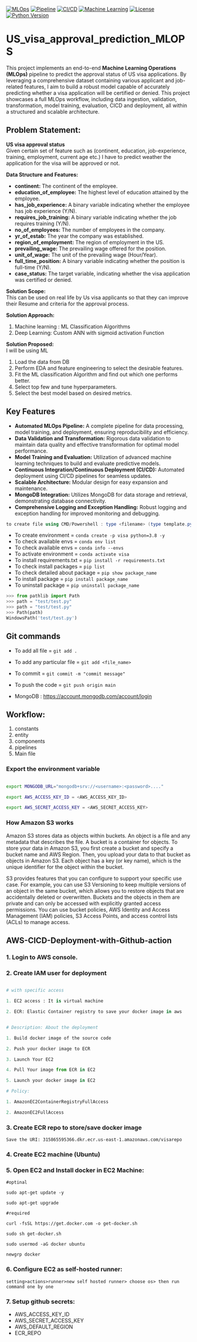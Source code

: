 [![MLOps](https://img.shields.io/badge/MLOps-Enabled-green)]()
[![Pipeline](https://img.shields.io/badge/Pipeline-Automated-blue)]()
[![CI/CD](https://img.shields.io/badge/CI%2FCD-GitHub%20Actions-blue?logo=github)](https://github.com/features/actions)
[![Machine Learning](https://img.shields.io/badge/Machine%20Learning-Enabled-orange)]()
[![License](https://img.shields.io/badge/License-MIT-yellow.svg)](https://opensource.org/licenses/MIT)
[![Python Version](https://img.shields.io/badge/python-3.8+-blue.svg)](https://www.python.org/downloads/release/python-380/)


# US_visa_approval_prediction_MLOPS

This project implements an end-to-end **Machine Learning Operations (MLOps)** pipeline to predict the approval status of US visa applications. By leveraging a comprehensive dataset containing various applicant and job-related features, I aim to build a robust model capable of accurately predicting whether a visa application will be certified or denied. This project showcases a full MLOps workflow, including data ingestion, validation, transformation, model training, evaluation, CICD and deployment, all within a structured and scalable architecture.


## Problem Statement:
**US visa approval status** <br>
Given certain set of feature such as (continent, education, job-experience, training, employment, current age etc.)
I have to predict weather the application for the visa will be approved or not.

**Data Structure and Features:**

- **continent:** The continent of the employee.
- **education_of_employee:** The highest level of education attained by the employee.
- **has_job_experience:** A binary variable indicating whether the employee has job experience (Y/N).   
- **requires_job_training:** A binary variable indicating whether the job requires training (Y/N).
- **no_of_employees:** The number of employees in the company.
- **yr_of_estab:** The year the company was established.
- **region_of_employment:** The region of employment in the US.
- **prevailing_wage:** The prevailing wage offered for the position.
- **unit_of_wage:** The unit of the prevailing wage (Hour/Year).
- **full_time_position:** A binary variable indicating whether the position is full-time (Y/N).   
- **case_status:** The target variable, indicating whether the visa application was certified or denied.

**Solution Scope:** <br>
This can be used on real life by Us visa applicants so that they can improve their Resume and criteria for the approval process.

**Solution Approach:** <br>
1.	Machine learning : ML Classification Algorithms
2.	Deep Learning: Custom ANN with sigmoid activation Function

**Solution Proposed:** <br>
I will be using ML
1.	Load the data from DB
2.	Perform EDA and feature engineering to select the desirable features.
3.	Fit the ML classification Algorithm and find out which one performs better.
4.	Select top few and tune hyperparameters.
5.	 Select the best model based on desired metrics.

## Key Features

* **Automated MLOps Pipeline:** A complete pipeline for data processing, model training, and deployment, ensuring reproducibility and efficiency.
* **Data Validation and Transformation:** Rigorous data validation to maintain data quality and effective transformation for optimal model performance.
* **Model Training and Evaluation:** Utilization of advanced machine learning techniques to build and evaluate predictive models.
* **Continuous Integration/Continuous Deployment (CI/CD):** Automated deployment using CI/CD pipelines for seamless updates.
* **Scalable Architecture:** Modular design for easy expansion and maintenance.
* **MongoDB Integration:** Utilizes MongoDB for data storage and retrieval, demonstrating database connectivity.
* **Comprehensive Logging and Exception Handling:** Robust logging and exception handling for improved monitoring and debugging.






```Powershell
to create file using CMD/Powershell : type <filename> (type template.py)
```


- To create environment = `conda create -p visa python=3.8 -y`
- To check available envs = `conda env list`
- To check available envs = `conda info --envs`
- To activate environment = `conda activate visa`
- To install requirements.txt = `pip install -r requirements.txt`
- To check install packages = `pip list`
- To check detailed about package = `pip show package_name`
- To install package = `pip install package_name`
- To uninstall package = `pip uninstall package_name`


```python
>>> from pathlib import Path
>>> path = "test/test.py"
>>> path = "test/test.py"
>>> Path(path)
WindowsPath('test/test.py')
```

## Git commands 

- To add all file = `git add .`
- To add any particular file = `git add <file_name>`
- To commit = `git commit -m "commit message"`
- To push the code = `git push origin main`


- MongoDB : https://account.mongodb.com/account/login


## Workflow:

1. constants
2. entity
3. components
4. pipelines
5. Main file

### Export the environment variable
```bash

export MONGODB_URL="mongodb+srv://<username>:<password>...."

export AWS_ACCESS_KEY_ID = <AWS_ACCESS_KEY_ID>

export AWS_SECRET_ACCESS_KEY = <AWS_SECRET_ACCESS_KEY>

```



### How Amazon S3 works

Amazon S3 stores data as objects within buckets. An object is a file and any metadata that describes the file. A bucket is a container for objects. To store your data in Amazon S3, you first create a bucket and specify a bucket name and AWS Region. Then, you upload your data to that bucket as objects in Amazon S3. Each object has a key (or key name), which is the unique identifier for the object within the bucket.

S3 provides features that you can configure to support your specific use case. For example, you can use S3 Versioning to keep multiple versions of an object in the same bucket, which allows you to restore objects that are accidentally deleted or overwritten. Buckets and the objects in them are private and can only be accessed with explicitly granted access permissions. You can use bucket policies, AWS Identity and Access Management (IAM) policies, S3 Access Points, and access control lists (ACLs) to manage access.

## AWS-CICD-Deployment-with-Github-action 

### 1. Login to AWS console.

### 2. Create IAM user for deployment 

```python

# with specific access

1. EC2 access : It is virtual machine

2. ECR: Elastic Container registry to save your docker image in aws


# Description: About the deployment

1. Build docker image of the source code

2. Push your docker image to ECR

3. Launch Your EC2

4. Pull Your image from ECR in EC2

5. Launch your docker image in EC2

# Policy:

1. AmazonEC2ContainerRegistryFullAccess

2. AmazonEC2FullAccess

```

### 3. Create ECR repo to store/save docker image

```
Save the URI: 315865595366.dkr.ecr.us-east-1.amazonaws.com/visarepo
```

### 4. Create EC2 machine (Ubuntu)

### 5. Open EC2 and Install docker in EC2 Machine:

```
#optinal

sudo apt-get update -y

sudo apt-get upgrade

#required

curl -fsSL https://get.docker.com -o get-docker.sh

sudo sh get-docker.sh

sudo usermod -aG docker ubuntu

newgrp docker
```

### 6. Configure EC2 as self-hosted runner:

```
setting>actions>runner>new self hosted runner> choose os> then run command one by one
```

### 7. Setup github secrets:

- AWS_ACCESS_KEY_ID
- AWS_SECRET_ACCESS_KEY
- AWS_DEFAULT_REGION
- ECR_REPO
